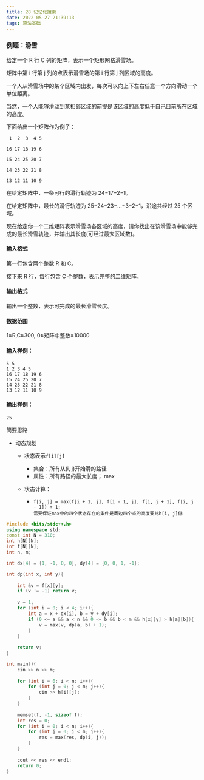 ```yaml
---
title: 28 记忆化搜索
date: 2022-05-27 21:39:13
tags: 算法基础
---
```




### 例题：滑雪

给定一个 R 行 C 列的矩阵，表示一个矩形网格滑雪场。

矩阵中第 i 行第 j 列的点表示滑雪场的第 i 行第 j 列区域的高度。

一个人从滑雪场中的某个区域内出发，每次可以向上下左右任意一个方向滑动一个单位距离。

当然，一个人能够滑动到某相邻区域的前提是该区域的高度低于自己目前所在区域的高度。

下面给出一个矩阵作为例子：

```
 1  2  3  4 5

16 17 18 19 6

15 24 25 20 7

14 23 22 21 8

13 12 11 10 9
```

在给定矩阵中，一条可行的滑行轨迹为 24−17−2−1。

在给定矩阵中，最长的滑行轨迹为 25−24−23−…−3−2−1，沿途共经过 25 个区域。

现在给定你一个二维矩阵表示滑雪场各区域的高度，请你找出在该滑雪场中能够完成的最长滑雪轨迹，并输出其长度(可经过最大区域数)。

#### 输入格式

第一行包含两个整数 R 和 C。

接下来 R 行，每行包含 C 个整数，表示完整的二维矩阵。

#### 输出格式

输出一个整数，表示可完成的最长滑雪长度。

#### 数据范围

1≤R,C≤300,
0≤矩阵中整数≤10000

#### 输入样例：

```
5 5
1 2 3 4 5
16 17 18 19 6
15 24 25 20 7
14 23 22 21 8
13 12 11 10 9
```

#### 输出样例：

```
25
```

简要思路

- 动态规划

  - 状态表示`f[i][j]`

    - 集合：所有从(i, j)开始滑的路径
    - 属性：所有路径的最大长度； max

  - 状态计算：

    - ```
      f[i, j] = max(f[i + 1, j], f[i - 1, j], f[i, j + 1], f[i, j - 1]) + 1;
      需要保证max中的四个状态存在的条件是周边四个点的高度要比h[i, j]低
      ```

```c++
#include <bits/stdc++.h>
using namespace std;
const int N = 310;
int h[N][N];
int f[N][N];
int n, m;

int dx[4] = {1, -1, 0, 0}, dy[4] = {0, 0, 1, -1};

int dp(int x, int y){
    
    int &v = f[x][y];
    if (v != -1) return v;
    
    v = 1;
    for (int i = 0; i < 4; i++){
        int a = x + dx[i], b = y + dy[i];
        if (0 <= a && a < n && 0 <= b && b < m && h[x][y] > h[a][b]){
            v = max(v, dp(a, b) + 1);
        }
    }
    
    return v;
}

int main(){
    cin >> n >> m;
    
    for (int i = 0; i < n; i++){
        for (int j = 0; j < m; j++){
            cin >> h[i][j];
        }
    }
    
    memset(f, -1, sizeof f);
    int res = 0;
    for (int i = 0; i < n; i++){
        for (int j = 0; j < m; j++){
            res = max(res, dp(i, j));
        }
    }
    
    cout << res << endl;
    return 0;
}
```


